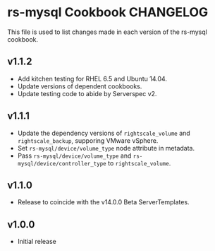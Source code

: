 rs-mysql Cookbook CHANGELOG
=======================

This file is used to list changes made in each version of the rs-mysql cookbook.

v1.1.2
------

- Add kitchen testing for RHEL 6.5 and Ubuntu 14.04.
- Update versions of dependent cookbooks.
- Update testing code to abide by Serverspec v2.

v1.1.1
------

- Update the dependency versions of `rightscale_volume` and `rightscale_backup`, supporing VMware vSphere.
- Set `rs-mysql/device/volume_type` node attribute in metadata.
- Pass `rs-mysql/device/volume_type` and `rs-mysql/device/controller_type` to `rightscale_volume`.

v1.1.0
------

- Release to coincide with the v14.0.0 Beta ServerTemplates.

v1.0.0
------

- Initial release
